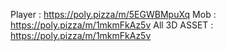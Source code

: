 Player : https://poly.pizza/m/5EGWBMpuXq
Mob : https://poly.pizza/m/1mkmFkAz5v
All 3D ASSET : https://poly.pizza/m/1mkmFkAz5v
